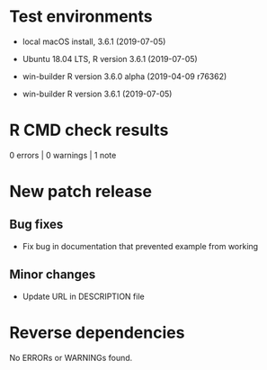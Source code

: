 # Test environments

- local macOS install, 3.6.1 (2019-07-05)

- Ubuntu 18.04 LTS, R version 3.6.1 (2019-07-05)

- win-builder R version 3.6.0 alpha (2019-04-09 r76362)

- win-builder R version 3.6.1 (2019-07-05)

# R CMD check results

0 errors | 0 warnings | 1 note

# New patch release

## Bug fixes

- Fix bug in documentation that prevented example from working

## Minor changes

- Update URL in DESCRIPTION file

# Reverse dependencies

No ERRORs or WARNINGs found.
